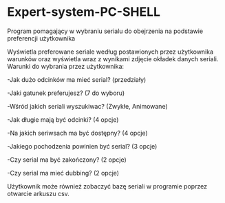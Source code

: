 # Expert-system-PC-SHELL
Program pomagający w wybraniu serialu do obejrzenia na podstawie preferencji użytkownika

Wyświetla preferowane seriale według postawionych przez użytkownika warunków oraz wyświetla wraz z wynikami zdjęcie okładek danych seriali. 
Warunki do wybrania przez użytkownika: 

-Jak dużo odcinków ma mieć serial? (przedziały) 

-Jaki gatunek preferujesz? (7 do wyboru)

-Wśród jakich seriali wyszukiwac? (Zwykłe, Animowane)

-Jak długie mają być odcinki? (4 opcje)

-Na jakich seriwsach ma być dostępny? (4 opcje)

-Jakiego pochodzenia powinien być serial? (3 opcje)

-Czy serial ma być zakończony? (2 opcje)

-Czy serial ma mieć dubbing? (2 opcje)


Użytkownik może również zobaczyć bazę seriali w programie poprzez otwarcie arkuszu csv.
